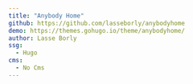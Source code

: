 ```yaml
---
title: "Anybody Home"
github: https://github.com/lasseborly/anybodyhome
demo: https://themes.gohugo.io/theme/anybodyhome/
author: Lasse Borly
ssg:
  - Hugo
cms:
  - No Cms
---
```

